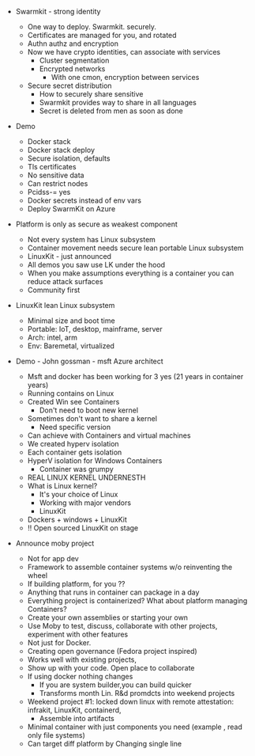
* Swarmkit - strong identity
  * One way to deploy. Swarmkit. securely. 
  * Certificates are managed for you, and rotated
  * Authn authz and encryption 
  * Now we have crypto identities, can associate with services
	* Cluster segmentation 
	* Encrypted networks
	  * With one cmon, encryption between services
  * Secure secret distribution 
	* How to securely share sensitive 
	* Swarmkit provides way to share in all languages 
	* Secret is deleted from men as soon as done
* Demo
	* Docker stack
	* Docker stack deploy
	* Secure isolation, defaults
	* Tls certificates
	* No sensitive data
	* Can restrict nodes 
    * Pcidss-= yes
	* Docker secrets instead of env vars
	* Deploy SwarmKit on Azure
* Platform is only as secure as weakest component
	* Not every system has Linux subsystem
	* Container movement needs secure lean portable Linux subsystem
	* LinuxKit - just announced
    * All demos you saw use LK under the hood
	* When you make assumptions everything is a container you can reduce attack surfaces
	* Community first
* LinuxKit lean Linux subsystem
	* Minimal size and boot time
	* Portable: IoT, desktop, mainframe, server
	* Arch: intel, arm
	* Env: Baremetal, virtualized
* Demo - John gossman - msft Azure architect
	* Msft and docker has been working for 3 yes (21 years in container years)
	* Running contains on Linux
    * Created Win see Containers
		* Don't need to boot new kernel 
	* Sometimes don't want to share a kernel
		* Need specific version
	* Can achieve with Containers and virtual machines
	* We created hyperv isolation 
    * Each container gets isolation
	* HyperV isolation for Windows Containers
		* Container was grumpy
	* REAL LINUX KERNEL UNDERNESTH
	* What is Linux kernel?
		* It's your choice of Linux
		* Working with major vendors
      * LinuxKit
	* Dockers + windows + LinuxKit
  * !! Open sourced LinuxKit on stage

* Announce moby project
	* Not for app dev
	* Framework to assemble container systems w/o reinventing the wheel
	* If building platform, for you ??
	* Anything that runs in container can package in a day
	* Everything project is containerized?  What about platform managing Containers?
	* Create your own assemblies or starting your own
	* Use Moby to test, discuss, collaborate with other projects, experiment with other features 
	* Not just for Docker.
	* Creating open governance (Fedora project inspired)
	* Works well with existing projects,
	* Show up with your code. Open place to collaborate 
	* If using docker nothing changes
		* If you are system builder,you can build quicker 
		* Transforms month Lin. R&d promdcts into weekend projects
	* Weekend project #1: locked down linux with remote attestation: infrakit, LinuxKit, containerd, 
		* Assemble into artifacts 
	* Minimal container with just components you need (example , read only file systems)
	* Can target diff platform by Changing single line 
		
	
	
	
	
	
